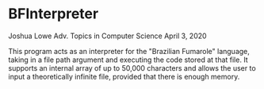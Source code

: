 # BFInterpreter
Joshua Lowe
Adv. Topics in Computer Science
April 3, 2020

This program acts as an interpreter for the "Brazilian Fumarole" language,
taking in a file path argument and executing the code stored at that file.
It supports an internal array of up to 50,000 characters and allows the user
to input a theoretically infinite file, provided that there is enough memory.
